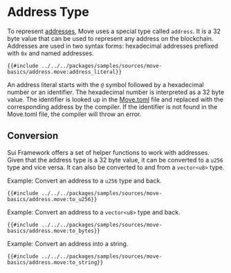 # Address Type

<!--

Chapter: Basic Syntax
Goal: Introduce the address type
Notes:
    - a special type
    - named addresses via the Move.toml
    - address literals
    - 0x2 is 0x0000000...02

Links:
    - address concept
    - transaction context
    - Move.toml
    - your first move

 -->

To represent [addresses](./../concepts/address.md), Move uses a special type called `address`. It is a 32 byte value that can be used to represent any address on the blockchain. Addresses are used in two syntax forms: hexadecimal addresses prefixed with `0x` and named addresses.

```move
{{#include ../../../packages/samples/sources/move-basics/address.move:address_literal}}
```

An address literal starts with the `@` symbol followed by a hexadecimal number or an identifier. The hexadecimal number is interpreted as a 32 byte value. The identifier is looked up in the [Move.toml](./../concepts/manifest.md) file and replaced with the corresponding address by the compiler. If the identifier is not found in the Move.toml file, the compiler will throw an error.

## Conversion

Sui Framework offers a set of helper functions to work with addresses. Given that the address type is a 32 byte value, it can be converted to a `u256` type and vice versa. It can also be converted to and from a `vector<u8>` type.

Example: Convert an address to a `u256` type and back.

```move
{{#include ../../../packages/samples/sources/move-basics/address.move:to_u256}}
```

Example: Convert an address to a `vector<u8>` type and back.

```move
{{#include ../../../packages/samples/sources/move-basics/address.move:to_bytes}}
```

Example: Convert an address into a string.

```move
{{#include ../../../packages/samples/sources/move-basics/address.move:to_string}}
```
